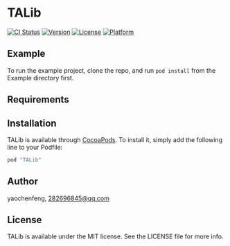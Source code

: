 # TALib

[![CI Status](http://img.shields.io/travis/yaochenfeng/TALib.svg?style=flat)](https://travis-ci.org/yaochenfeng/TALib)
[![Version](https://img.shields.io/cocoapods/v/TALib.svg?style=flat)](http://cocoapods.org/pods/TALib)
[![License](https://img.shields.io/cocoapods/l/TALib.svg?style=flat)](http://cocoapods.org/pods/TALib)
[![Platform](https://img.shields.io/cocoapods/p/TALib.svg?style=flat)](http://cocoapods.org/pods/TALib)

## Example

To run the example project, clone the repo, and run `pod install` from the Example directory first.

## Requirements

## Installation

TALib is available through [CocoaPods](http://cocoapods.org). To install
it, simply add the following line to your Podfile:

```ruby
pod "TALib"
```

## Author

yaochenfeng, 282696845@qq.com

## License

TALib is available under the MIT license. See the LICENSE file for more info.
